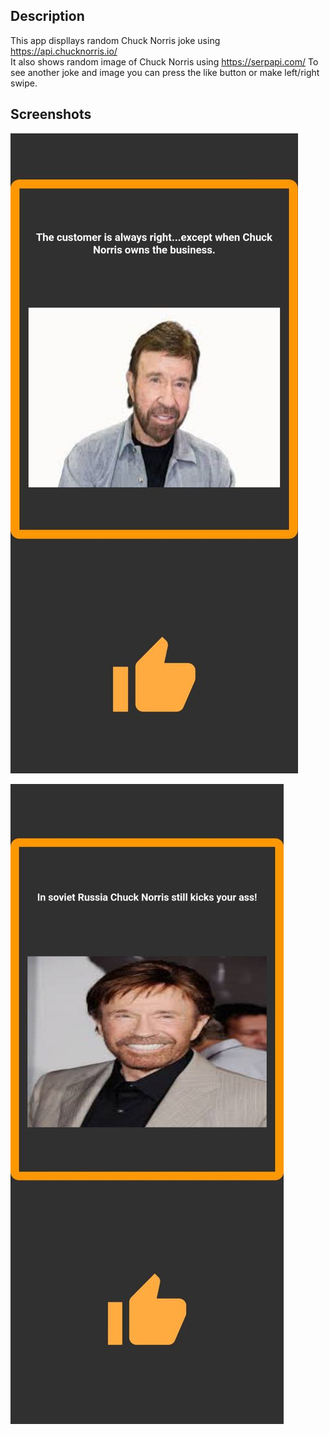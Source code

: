 ## Description

This app displlays random Chuck Norris joke using https://api.chucknorris.io/ <br />
It also shows random image of Chuck Norris using https://serpapi.com/ 
To see another joke and image you can press the like button or make left/right swipe.

## Screenshots

![screenshot1](assets/screenshots/screenshot1.jpg)

![screenshot2](assets/screenshots/screenshot2.jpg)
